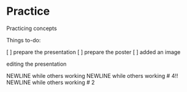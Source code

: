 # Practice
Practicing concepts


Things to-do: 

[ ] prepare the presentation
[ ] prepare the poster
[ ] added an image

editing the presentation


NEWLINE while others working 
NEWLINE while others working # 4!!
NEWLINE while others working # 2
